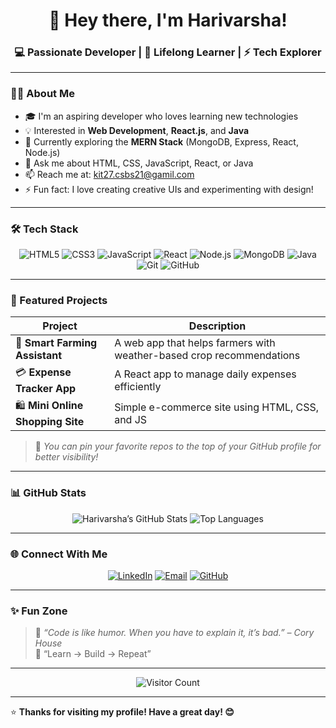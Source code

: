 <!-- Profile Header -->
<h1 align="center">👋 Hey there, I'm Harivarsha!</h1>
<h3 align="center">💻 Passionate Developer | 🌱 Lifelong Learner | ⚡ Tech Explorer</h3>

---

### 👩‍💻 About Me

- 🎓 I'm an aspiring developer who loves learning new technologies  
- 💡 Interested in **Web Development**, **React.js**, and **Java**  
- 🌱 Currently exploring the **MERN Stack** (MongoDB, Express, React, Node.js)  
- 💬 Ask me about HTML, CSS, JavaScript, React, or Java  
- 📫 Reach me at: kit27.csbs21@gamil.com  
- ⚡ Fun fact: I love creating creative UIs and experimenting with design!

---

### 🛠️ Tech Stack

<div align="center">

![HTML5](https://img.shields.io/badge/HTML5-E34F26?logo=html5&logoColor=white)
![CSS3](https://img.shields.io/badge/CSS3-1572B6?logo=css3&logoColor=white)
![JavaScript](https://img.shields.io/badge/JavaScript-F7DF1E?logo=javascript&logoColor=black)
![React](https://img.shields.io/badge/React-20232A?logo=react&logoColor=61DAFB)
![Node.js](https://img.shields.io/badge/Node.js-339933?logo=node.js&logoColor=white)
![MongoDB](https://img.shields.io/badge/MongoDB-4EA94B?logo=mongodb&logoColor=white)
![Java](https://img.shields.io/badge/Java-007396?logo=java&logoColor=white)
![Git](https://img.shields.io/badge/Git-F05032?logo=git&logoColor=white)
![GitHub](https://img.shields.io/badge/GitHub-181717?logo=github&logoColor=white)

</div>

---

### 🚀 Featured Projects

| Project | Description |
|----------|--------------|
| 🌾 **Smart Farming Assistant** | A web app that helps farmers with weather-based crop recommendations |
| 💳 **Expense Tracker App** | A React app to manage daily expenses efficiently |
| 🛍️ **Mini Online Shopping Site** | Simple e-commerce site using HTML, CSS, and JS |

> 🔗 *You can pin your favorite repos to the top of your GitHub profile for better visibility!*

---

### 📊 GitHub Stats

<div align="center">

![Harivarsha’s GitHub Stats](https://github.com/Harivarsha09)
![Top Languages](https://github-readme-stats.vercel.app/api/top-langs/?username=srsowmiya&layout=compact&theme=radical)

</div>

---

### 🌐 Connect With Me

<div align="center">

[![LinkedIn](https://img.shields.io/badge/LinkedIn-0A66C2?logo=linkedin&logoColor=white)](https://www.linkedin.com/in/your-linkedin)
[![Email](https://img.shields.io/badge/Email-D14836?logo=gmail&logoColor=white)](mailto:your.email@example.com)
[![GitHub](https://img.shields.io/badge/GitHub-181717?logo=github&logoColor=white)](https://github.com/srsowmiya)

</div>

---

### ✨ Fun Zone

> 💬 *“Code is like humor. When you have to explain it, it’s bad.” – Cory House*  
> 🎯 “Learn → Build → Repeat”

---

<div align="center">
  
![Visitor Count](https://visitor-badge.laobi.icu/badge?page_id=srsowmiya.srsowmiya)

</div>

---

⭐ **Thanks for visiting my profile! Have a great day! 😊**
